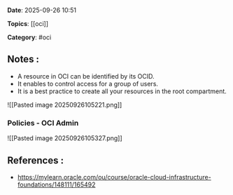 **Date**: 2025-09-26 10:51

**Topics**: [[oci]] 

**Category**: #oci 

## Notes :

- A resource in OCI can be identified by its OCID.
- It enables to control access for a group of users.
- It is a best practice to create all your resources in the root compartment.


![[Pasted image 20250926105221.png]]


### Policies - OCI Admin

![[Pasted image 20250926105327.png]]

## References :

- https://mylearn.oracle.com/ou/course/oracle-cloud-infrastructure-foundations/148111/165492
